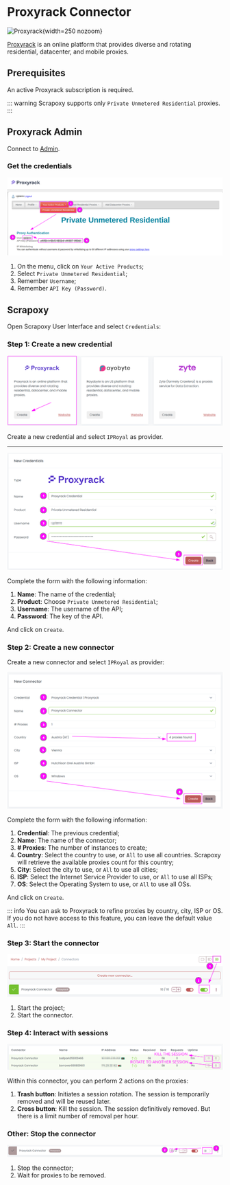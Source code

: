 # Proxyrack Connector

![Proxyrack](/assets/images/proxyrack.svg){width=250 nozoom}

[Proxyrack](https://www.proxyrack.com) is an online platform that provides diverse and rotating residential, datacenter, and mobile proxies.


## Prerequisites

An active Proxyrack subscription is required.

::: warning
Scrapoxy supports only `Private Unmetered Residential` proxies.
:::


## Proxyrack Admin

Connect to [Admin](https://member.proxyrack.com/access/member).


### Get the credentials

![Proxyrack Settings](proxyrack_credentials.png)

1. On the menu, click on `Your Active Products`;
2. Select `Private Unmetered Residential`;
3. Remember `Username`;
4. Remember `API Key (Password)`.


## Scrapoxy

Open Scrapoxy User Interface and select `Credentials`:


### Step 1: Create a new credential

![Credential Select](spx_credential_select.png)

Create a new credential and select `IPRoyal` as provider.

---

![Credential Form](spx_credential_create.png)

Complete the form with the following information:
1. **Name**: The name of the credential;
2. **Product**: Choose `Private Unmetered Residential`;
3. **Username**: The username of the API;
4. **Password**: The key of the API.

And click on `Create`.


### Step 2: Create a new connector

Create a new connector and select `IPRoyal` as provider:

![Connector Create](spx_connector_create.png)

Complete the form with the following information:
1. **Credential**: The previous credential;
2. **Name**: The name of the connector;
3. **# Proxies**: The number of instances to create;
4. **Country**: Select the country to use, or `All` to use all countries. Scrapoxy will retrieve the available proxies count for this country;
5. **City**: Select the city to use, or `All` to use all cities;
6. **ISP**: Select the Internet Service Provider to use, or `All` to use all ISPs;
7. **OS**: Select the Operating System to use, or `All` to use all OSs.

And click on `Create`.

::: info
You can ask to Proxyrack to refine proxies by country, city, ISP or OS. 
If you do not have access to this feature, you can leave the default value `All`.
:::


### Step 3: Start the connector

![Connector Start](spx_connector_start.png)

1. Start the project;
2. Start the connector.


### Step 4: Interact with sessions

![SPX Proxies](spx_proxies.png)

Within this connector, you can perform 2 actions on the proxies:
1. **Trash button**: Initiates a session rotation. The session is temporarily removed and will be reused later.
2. **Cross button**: Kill the session. The session definitively removed. But there is a limit number of removal per hour.


### Other: Stop the connector

![Connector Stop](spx_connector_stop.png)

1. Stop the connector;
2. Wait for proxies to be removed.
